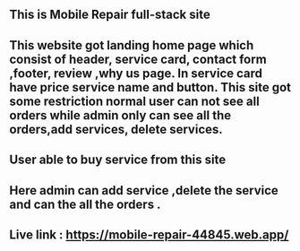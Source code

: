 ## This is Mobile Repair full-stack site 
## This website got landing home page which consist of header, service card, contact form ,footer, review ,why us  page. In service card have price service name and button. This site got some restriction normal user can not see all orders while admin only can see all the orders,add services, delete services.

## User able to buy service from this site 
## Here admin can add service ,delete the service and can the all the orders .
## Live link : https://mobile-repair-44845.web.app/